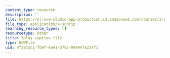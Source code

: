 ```yaml
---
content_type: resource
description: ''
file: https://ol-ocw-studio-app-production.s3.amazonaws.com/courses/3-091sc-introduction-to-solid-state-chemistry-fall-2010/4f2972c1fb9fea415792049447a234f1_uCK1z-h7Jbc.srt
file_type: application/x-subrip
learning_resource_types: []
resourcetype: Other
title: 3play caption file
type: OCWFile
uid: 4f2972c1-fb9f-ea41-5792-049447a234f1
---
```

